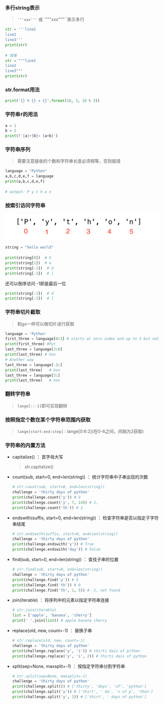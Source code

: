 ### 多行string表示
> `'''xxx'''` 或 `"""xxx"""``表示多行
```python
str = '''line1
line2
line3'''
print(str)

# 或者
str = """line1
line2
line3"""
print(str)
```

### str.format用法
```python
print('{} % {} = {}'.format(10, 3, 10 % 3))
```

### 字符串`f`的用法
```python
a = 1
b = 2
print(f'{a}+{b}= {a+b}')
```

### 字符串序列
> 需要注意接收的个数和字符串长度必须相等，否则报错
```python
language = "Python"
a,b,c,d,e,f = language
print(a,b,c,d,e,f)

# output: P y t h o n
```

### 按索引访问字符串
![Alt text](./assets/image.png)
```python
string = "hello world"

print(string[0])  # h
print(string[1])  # e
print(string[-1])  # d
print(string[-2])  # l
```
还可以倒序访问 -1即是最后一位
```python
print(string[-1])  # d
print(string[-2])  # l
```

### 字符串切片截取
> 和go一样可以做切片进行获取
```python
language = 'Python'
first_three = language[0:3] # starts at zero index and up to 3 but not include 3
print(first_three) #Pyt
last_three = language[3:6]
print(last_three) # hon
# Another way
last_three = language[-3:]
print(last_three)   # hon
last_three = language[3:]
print(last_three)   # hon
```

### 翻转字符串
> `lange[::-1]`即可实现翻转

### 按照指定个数在某个字符串范围内获取
> `lange[start:end:step]` : lange[0:6:2]\(在0-6之间，间隔为2获取\)

### 字符串的内置方法
- capitalize() ： 首字母大写
    > str.capitalize()
- count(sub, start=0, end=len(string)) ： 统计字符串中子串出现的次数
    ```python
    # str.count(sub, start=0, end=len(string))
    challenge = 'thirty days of python'
    print(challenge.count('y')) # 3
    print(challenge.count('y', 7, 14)) # 1, 
    print(challenge.count('th')) # 2
    ```
- endswith(suffix, start=0, end=len(string)) ： 检查字符串是否以指定子字符串结尾
    ```python
    # str.endswith(suffix, start=0, end=len(string))
    challenge = 'thirty days of python'
    print(challenge.endswith('y')) # True
    print(challenge.endswith('day')) # False
    ```
- find(sub, start=0, end=len(string)) ： 查找子串的位置
    ```python
    # str.find(sub, start=0, end=len(string))
    challenge = 'thirty days of python'
    print(challenge.find('y')) # 5
    print(challenge.find('th')) # 0
    print(challenge.find('th', 1, 5)) # -1, not found
    ```
- join(iterable) ： 将序列中的元素以指定字符串连接
    ```python
    # str.join(iterable)
    list = ['apple', 'banana', 'cherry']
    print(' '.join(list)) # apple banana cherry
    ```
- replace(old, new, count=-1) ： 替换子串
    ```python
    # str.replace(old, new, count=-1)
    challenge = 'thirty days of python'
    print(challenge.replace('y', 'i')) # thirti dais of pithon
    print(challenge.replace('y', 'i', 2)) # thirti dais of python
    ```
- split(sep=None, maxsplit=-1) ： 按指定字符串分割字符串
    ```python
    # str.split(sep=None, maxsplit=-1)
    challenge = 'thirty days of python'
    print(challenge.split()) # ['thirty', 'days', 'of', 'python']
    print(challenge.split('y')) # ['thirt', ' da', 's of p', 'thon']
    print(challenge.split('y', 1)) # ['thirt', ' days of python']
    ```
